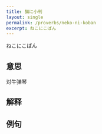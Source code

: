 ```yaml
---
title: 猫に小判
layout: single
permalink: /proverbs/neko-ni-koban
excerpt: ねこにこばん
---
```


ねこにこばん

## 意思

对牛弹琴

## 解释

## 例句

